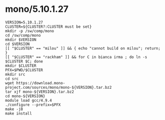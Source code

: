mono/5.10.1.27
============


    VERSION=5.10.1.27
    CLUSTER=${CLUSTER?:CLUSTER must be set}
    mkdir -p /sw/comp/mono
    cd /sw/comp/mono
    mkdir $VERSION
    cd $VERSION
    [[ "$CLUSTER" == "milou" ]] && { echo "cannot build on milou"; return; }
    [[ "$CLUSTER" == "rackham" ]] && for C in bianca irma ; do ln -s $CLUSTER $C; done
    mkdir $CLUSTER
    PFX=$PWD/$CLUSTER
    mkdir src
    cd src
    wget https://download.mono-project.com/sources/mono/mono-${VERSION}.tar.bz2
    tar xjf mono-${VERSION}.tar.bz2 
    cd mono-${VERSION}
    module load gcc/4.9.4
    ./configure --prefix=$PFX
    make -j8
    make install
